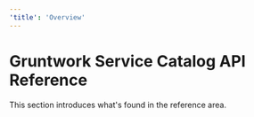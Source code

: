 ```yaml
---
'title': 'Overview'
---
```


# Gruntwork Service Catalog API Reference

This section introduces what's found in the reference area.


<!-- ##DOCS-SOURCER-START
{
  "sourcePlugin": "local-copier",
  "hash": "7d8cca66029815dd0e83044962ad5bbd"
}
##DOCS-SOURCER-END -->
